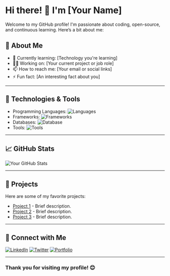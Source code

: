 # Hi there! 👋 I'm [Your Name]

Welcome to my GitHub profile! I'm passionate about coding, open-source, and continuous learning. Here’s a bit about me:

## 🚀 About Me
- 🌱 Currently learning: [Technology you're learning]
- 👨‍💻 Working on: [Your current project or job role]
- 📫 How to reach me: [Your email or social links]
- ⚡ Fun fact: [An interesting fact about you]

---

## 🔧 Technologies & Tools
- Programming Languages: ![Languages](https://img.shields.io/badge/-Languages-brightgreen?logo=code)
- Frameworks: ![Frameworks](https://img.shields.io/badge/-Frameworks-blue?logo=framework)
- Databases: ![Database](https://img.shields.io/badge/-Database-orange?logo=database)
- Tools: ![Tools](https://img.shields.io/badge/-Tools-yellow?logo=tools)

---

## 📈 GitHub Stats
![Your GitHub Stats](https://github-readme-stats.vercel.app/api?username=yourusername&show_icons=true&theme=radical)

---

## 📂 Projects
Here are some of my favorite projects:
- [Project 1](https://github.com/yourusername/project1) - Brief description.
- [Project 2](https://github.com/yourusername/project2) - Brief description.
- [Project 3](https://github.com/yourusername/project3) - Brief description.

---

## 🔗 Connect with Me
[![LinkedIn](https://img.shields.io/badge/-LinkedIn-blue?style=flat&logo=LinkedIn&logoColor=white)](https://linkedin.com/in/yourusername)
[![Twitter](https://img.shields.io/badge/-Twitter-blue?style=flat&logo=Twitter&logoColor=white)](https://twitter.com/yourusername)
[![Portfolio](https://img.shields.io/badge/-Portfolio-black?style=flat&logo=browser&logoColor=white)](https://yourportfolio.com)

---

### Thank you for visiting my profile! 😊
